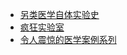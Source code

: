 * [另类医学自体实验史](https://www.iqiyi.com/a_19rrhbdyo5.html)
* [疯狂实验室](https://www.bilibili.com/video/av13818073/)
* [令人震惊的医学案例系列](http://list.youku.com/albumlist/show/id_3088821.html?)